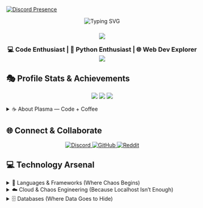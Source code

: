[![Discord Presence](https://lanyard.cnrad.dev/api/1190655443832414336?theme=dark&borderRadius=&ignoreAppId=&showDisplayName=true&idleMessage=)](https://discord.com/users/1190655443832414336)



<div align="center">
  <img src="https://readme-typing-svg.demolab.com?font=Press+Start+2P&size=34&pause=1000&color=00FFFF&center=true&vCenter=true&width=900&height=200&lines=System%3A+Plasma+Online+%F0%9F%8C%8C;Hi%2C+I'm+Plasma+%E2%9A%A1;Innovating+Through+Chaos+%F0%9F%A7%A9" alt="Typing SVG" />
</div>



<h3 align="center">
  <img src="https://i.imgur.com/0MAtmBh.png" />
  
  💻 Code Enthusiast | 🐍 Python Enthusiast | 🌐 Web Dev Explorer
  <img src="https://i.imgur.com/0MAtmBh.png" />
</h3>

## 🎭 Profile Stats & Achievements
<p align="center">
  <img src="https://api.visitorbadge.io/api/visitors?path=ishaansucksatlife&labelColor=%23001c44&countColor=%232d99ae" />
  <img src="https://img.shields.io/github/followers/ishaansucksatlife?color=2d99ae&style=for-the-badge&logo=github&label=Followers&labelColor=001c44" />
  <img src="https://img.shields.io/github/stars/ishaansucksatlife?color=2d99ae&style=for-the-badge&logo=github&label=Stars&labelColor=001c44" />
</p>

<details>
<summary>☕ About Plasma — Code + Coffee</summary>
<br>

```python
class CoffeePoweredEngineer:
    def __init__(self):
        self.alias = "Plasma"
        self.mood = "Caffeinated & Proscrastinating"
        self.languages = ["Python", "JavaScript", "Node.js"]
        self.frontend_tools = ["HTML", "CSS", "React"]
        self.passion = "Innovating through Chaos"
        self.fuel_source = "☕ Black Coffee (extra shots encouraged)"

    def say_hello(self):
        print("System: Plasma Online ⚡")
        print("Status: Coffee at 100% | Productivity at 0%")
        print("Let’s build something chaotic. And caffeinated.")

plasma = CoffeePoweredEngineer()
plasma.say_hello()
```
- ☕ Currently Brewing : Useful Tools & Experimental Solutions
- 💻 Tools of Choice : VS Code, Terminal, Coffee Mug
- 🔧 Always Building : Automation scripts, CLI tools, and tiny-but-powerful APIs
- ☕ Debugging Method : Espresso-fueled Code Review & Strategic Console Logging
- 🎉 Vibe : "Currently pretending I know what I'm doing (It's not working)."
</details>

## 🌐 Connect & Collaborate
<p align="center">
  <a href="https://discord.gg/HazvsVHxyE"  target="_blank">
    <img src="https://img.shields.io/badge/Discord-%235865F2.svg?style=for-the-badge&logo=discord&logoColor=white" alt="Discord"/>
  </a>
  <a href="https://github.com/ishaansucksatlife" target="_blank">
    <img src="https://img.shields.io/badge/GitHub-%23121011.svg?style=for-the-badge&logo=github&logoColor=white" alt="GitHub"/>
  </a>
  <a href="https://reddit.com/user/ishaansucksatlife"  target="_blank">
  <img src="https://img.shields.io/badge/Reddit-FF4500.svg?style=for-the-badge&logo=reddit&logoColor=white" alt="Reddit"/>
</a>
</a>
</p>

## 💻 Technology Arsenal

<details>
<summary>🧬 Languages & Frameworks (Where Chaos Begins)</summary>
<br>

![JavaScript](https://img.shields.io/badge/javascript-F7DF1E.svg?style=for-the-badge&logo=javascript&logoColor=black)
![Python](https://img.shields.io/badge/python-3776AB.svg?style=for-the-badge&logo=python&logoColor=white)
![TypeScript](https://img.shields.io/badge/typescript-007ACC.svg?style=for-the-badge&logo=typescript&logoColor=white)
![React](https://img.shields.io/badge/react-61DAFB.svg?style=for-the-badge&logo=react&logoColor=black)
![Node.js](https://img.shields.io/badge/node.js-339933.svg?style=for-the-badge&logo=nodedotjs&logoColor=white)
![HTML5](https://img.shields.io/badge/html5-E34F26.svg?style=for-the-badge&logo=html5&logoColor=white)
![CSS3](https://img.shields.io/badge/css3-1572B6.svg?style=for-the-badge&logo=css3&logoColor=white)
![PHP](https://img.shields.io/badge/php-777BB4.svg?style=for-the-badge&logo=php&logoColor=white)
![SQL](https://img.shields.io/badge/sql-003B5C.svg?style=for-the-badge&logo=mysql&logoColor=white)
![Django](https://img.shields.io/badge/django-092E20.svg?style=for-the-badge&logo=django&logoColor=white)
![Kotlin](https://img.shields.io/badge/kotlin-0095D5.svg?style=for-the-badge&logo=kotlin&logoColor=white)
![Ruby](https://img.shields.io/badge/ruby-CC342D.svg?style=for-the-badge&logo=ruby&logoColor=white)
![Lua](https://img.shields.io/badge/lua-2C2D72.svg?style=for-the-badge&logo=lua&logoColor=white)

</details>

<details>
<summary>☁️ Cloud & Chaos Engineering (Because Localhost Isn’t Enough)</summary>
<br>

![AWS](https://img.shields.io/badge/AWS-FF9900.svg?style=for-the-badge&logo=amazon-aws&logoColor=white)
![Azure](https://img.shields.io/badge/Azure-0072C6.svg?style=for-the-badge&logo=microsoftazure&logoColor=white)
![GCP](https://img.shields.io/badge/Google-Cloud-4285F4.svg?style=for-the-badge&logo=google-cloud&logoColor=white)
![Cloudflare](https://img.shields.io/badge/Cloudflare-F38020.svg?style=for-the-badge&logo=cloudflare&logoColor=white)
![Heroku](https://img.shields.io/badge/heroku-430098.svg?style=for-the-badge&logo=heroku&logoColor=white)
![Vercel](https://img.shields.io/badge/Vercel-000000.svg?style=for-the-badge&logo=vercel&logoColor=white)
![Netlify](https://img.shields.io/badge/netlify-00C7B7.svg?style=for-the-badge&logo=netlify&logoColor=white)
![GitHub Pages](https://img.shields.io/badge/GitHub-Pages-2b3137.svg?style=for-the-badge&logo=github&logoColor=white)
![Render](https://img.shields.io/badge/render-4A72C4.svg?style=for-the-badge&logo=render&logoColor=white)
![Glitch](https://img.shields.io/badge/glitch-6633CC.svg?style=for-the-badge&logo=glitch&logoColor=white)
![Alibaba Cloud](https://img.shields.io/badge/Alibaba%20Cloud-F80000.svg?style=for-the-badge&logo=alibabacloud&logoColor=white)
![Oracle Cloud](https://img.shields.io/badge/Oracle-Cloud-F80000.svg?style=for-the-badge&logo=oracle&logoColor=white)
</details>

<details>
<summary>🗄️ Databases (Where Data Goes to Hide)</summary>
<br>

![PostgreSQL](https://img.shields.io/badge/postgres-316192.svg?style=for-the-badge&logo=postgresql&logoColor=white)
![MySQL](https://img.shields.io/badge/mysql-4479A1.svg?style=for-the-badge&logo=mysql&logoColor=white)
![MongoDB](https://img.shields.io/badge/MongoDB-4EA94B.svg?style=for-the-badge&logo=mongodb&logoColor=white)
![Redis](https://img.shields.io/badge/redis-DD0031.svg?style=for-the-badge&logo=redis&logoColor=white)
![SQLite](https://img.shields.io/badge/sqlite-003B5C.svg?style=for-the-badge&logo=sqlite&logoColor=white)
![Oracle](https://img.shields.io/badge/Oracle-F80000.svg?style=for-the-badge&logo=oracle&logoColor=white)

</details>
